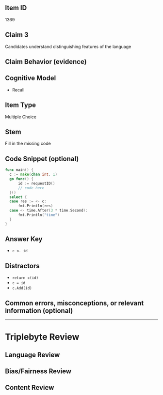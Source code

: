 ## Item ID
1369

## Claim 3

Candidates understand distinguishing features of the language

## Claim Behavior (evidence)

## Cognitive Model

- Recall

## Item Type

Multiple Choice

## Stem

Fill in the missing code

## Code Snippet (optional)

```go
func main() {
  c := make(chan int, 1)
  go func() {
      id := requestID()
      // code here
  }()
  select {
  case res := <- c:
      fmt.Println(res)
  case <- time.After(3 * time.Second):
      fmt.Println("time")
  }
}
```

## Answer Key

- `c <- id`

## Distractors

- `return c(id)`
- `c = id`
- `c.Add(id)`

## Common errors, misconceptions, or relevant information (optional)

---

# Triplebyte Review

## Language Review

## Bias/Fairness Review

## Content Review
